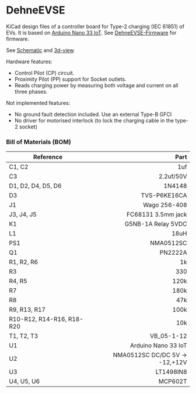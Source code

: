 # DehneEVSE

KiCad design files of a controller board for Type-2 charging (IEC 61851) of EVs. It is based
on [Arduino Nano 33 IoT](https://store.arduino.cc/arduino-nano-33-iot).
See [DehneEVSE-Firmware](https://github.com/sebdehne/DehneEVSE-Firmware) for firmware.

See [Schematic](Media/schematic.pdf) and [3d-view](Media/PCB-3d-view.png).

Hardware features:

- Control Pilot (CP) circuit.
- Proximity Pilot (PP) support for Socket outlets.
- Reads charging power by measuring both voltage and current on all three phases.

Not implemented features:

- No ground fault detection included. Use an external Type-B GFCI
- No driver for motorised interlock (to lock the charging cable in the type-2 socket)

### Bill of Materials (BOM)

| Reference                 | Part                           |
| ------------------------- | ------------------------------:|
| C1, C2                    | 1uf                            | 
| C3                        | 2.2uf/50V                      |
| D1, D2, D4, D5, D6        | 1N4148                         |
| D3                        | TVS-P6KE16CA                   |
| J1                        | Wago 256-408                   |
| J3, J4, J5                | FC68131 3.5mm jack             | 
| K1                        | G5NB-1A Relay 5VDC             |
| L1                        | 18uH                           |
| PS1                       | NMA0512SC                      |
| Q1                        | PN2222A                        |
| R1, R2, R6                | 1k                             |
| R3                        | 330                            |
| R4, R5                    | 120k                           |
| R7                        | 180k                           |
| R8                        | 47k                            |
| R9, R13, R17              | 100k                           |
| R10-R12, R14-R16, R18-R20 | 10k                            |
| T1, T2, T3                | VB_05-1-12                     |
| U1                        | Arduino Nano 33 IoT            |
| U2                        | NMA0512SC DC/DC 5V -> -12,+12V |
| U3                        | LT1498IN8                      |
| U4, U5, U6                | MCP602T                        |
















